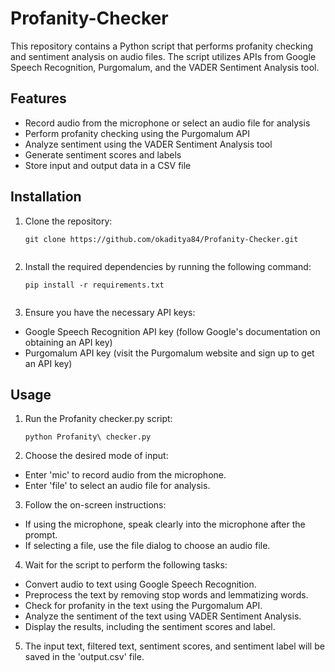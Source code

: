 # Profanity-Checker

This repository contains a Python script that performs profanity checking and sentiment analysis on audio files. The script utilizes APIs from Google Speech Recognition, Purgomalum, and the VADER Sentiment Analysis tool.

## Features

- Record audio from the microphone or select an audio file for analysis
- Perform profanity checking using the Purgomalum API
- Analyze sentiment using the VADER Sentiment Analysis tool
- Generate sentiment scores and labels
- Store input and output data in a CSV file

## Installation

1. Clone the repository:

   ```shell
   git clone https://github.com/okaditya84/Profanity-Checker.git


2. Install the required dependencies by running the following command:
   ```shell
   pip install -r requirements.txt


3. Ensure you have the necessary API keys:

- Google Speech Recognition API key (follow Google's documentation on obtaining an API key)
- Purgomalum API key (visit the Purgomalum website and sign up to get an API key)


## Usage

1. Run the Profanity checker.py script:
   ```shell
   python Profanity\ checker.py

2. Choose the desired mode of input:

- Enter 'mic' to record audio from the microphone.
- Enter 'file' to select an audio file for analysis.

3. Follow the on-screen instructions:

- If using the microphone, speak clearly into the microphone after the prompt.
- If selecting a file, use the file dialog to choose an audio file.

4. Wait for the script to perform the following tasks:

- Convert audio to text using Google Speech Recognition.
- Preprocess the text by removing stop words and lemmatizing words.
- Check for profanity in the text using the Purgomalum API.
- Analyze the sentiment of the text using VADER Sentiment Analysis.
- Display the results, including the sentiment scores and label.

5. The input text, filtered text, sentiment scores, and sentiment label will be saved in the 'output.csv' file.
